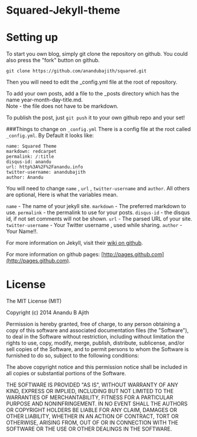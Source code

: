 Squared-Jekyll-theme
====================

Setting up
====================
To start you own blog, simply git clone the repository on github. You could also press the "fork" button on github.
<pre><code>git clone https://github.com/anandubajith/squared.git
</code></pre>
Then you will need to edit the _config.yml file at the root of repository.

To add your own posts, add a file to the _posts directory which has the name year-month-day-title.md. 
<br>Note - the file does not have to be markdown.

To publish the post, just <code>git push</code> it to your own github repo and your set!

###Things to change on `_config.yml`
There is a config file at the root called `_config.yml`. By Default it looks like:

    name: Squared Theme
    markdown: redcarpet
    permalink: /:title
    disqus-id: anandu
    url: http%3A%2F%2Fanandu.info 
    twitter-username: anandubajith
    author: Anandu

You will need to change <code>name</code> , <code>url</code> , <code>twitter-username</code> and <code>author</code>. All others are optional, Here is what the variables mean.

<code>name</code> - The name of your jekyll site.
<code>markdown</code> - The preferred markdown to use. 
<code>permalink</code> - the permalink to use for your posts.
<code>disqus-id</code> - the disqus id, if not set comments will not be shown.
<code>url</code> - The parsed URL of your site.
<code>twitter-username</code> - Your Twitter username , used while sharing.
<code>author</code> - Your Name!!.

For more information on Jekyll, visit their [wiki on github](https://github.com/mojombo/jekyll/wiki).

For more information on github pages: [http://pages.github.com](http://pages.github.com).

License
====================
The MIT License (MIT)

Copyright (c) 2014 Anandu B Ajith

Permission is hereby granted, free of charge, to any person obtaining a copy
of this software and associated documentation files (the "Software"), to deal
in the Software without restriction, including without limitation the rights
to use, copy, modify, merge, publish, distribute, sublicense, and/or sell
copies of the Software, and to permit persons to whom the Software is
furnished to do so, subject to the following conditions:

The above copyright notice and this permission notice shall be included in all
copies or substantial portions of the Software.

THE SOFTWARE IS PROVIDED "AS IS", WITHOUT WARRANTY OF ANY KIND, EXPRESS OR
IMPLIED, INCLUDING BUT NOT LIMITED TO THE WARRANTIES OF MERCHANTABILITY,
FITNESS FOR A PARTICULAR PURPOSE AND NONINFRINGEMENT. IN NO EVENT SHALL THE
AUTHORS OR COPYRIGHT HOLDERS BE LIABLE FOR ANY CLAIM, DAMAGES OR OTHER
LIABILITY, WHETHER IN AN ACTION OF CONTRACT, TORT OR OTHERWISE, ARISING FROM,
OUT OF OR IN CONNECTION WITH THE SOFTWARE OR THE USE OR OTHER DEALINGS IN THE
SOFTWARE.

